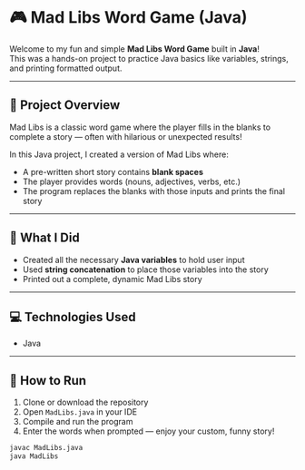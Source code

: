 # 🎮 Mad Libs Word Game (Java)

Welcome to my fun and simple **Mad Libs Word Game** built in **Java**!  
This was a hands-on project to practice Java basics like variables, strings, and printing formatted output.

---

## 📝 Project Overview

Mad Libs is a classic word game where the player fills in the blanks to complete a story — often with hilarious or unexpected results!

In this Java project, I created a version of Mad Libs where:
- A pre-written short story contains **blank spaces**
- The player provides words (nouns, adjectives, verbs, etc.)
- The program replaces the blanks with those inputs and prints the final story

---

## 🔧 What I Did

- Created all the necessary **Java variables** to hold user input
- Used **string concatenation** to place those variables into the story
- Printed out a complete, dynamic Mad Libs story

---

## 💻 Technologies Used

- Java 
---

## 🚀 How to Run

1. Clone or download the repository
2. Open `MadLibs.java` in your IDE
3. Compile and run the program
4. Enter the words when prompted — enjoy your custom, funny story!

```bash
javac MadLibs.java
java MadLibs
